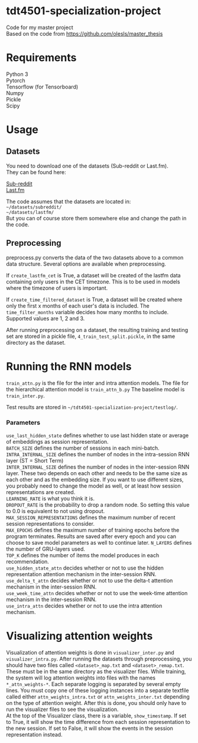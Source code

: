 # tdt4501-specialization-project
Code for my master project  
Based on the code from https://github.com/olesls/master_thesis

# Requirements
Python 3  
Pytorch  
Tensorflow (for Tensorboard)  
Numpy  
Pickle  
Scipy  

# Usage

## Datasets
You need to download one of the datasets (Sub-reddit or Last.fm).  
They can be found here:  
  
[Sub-reddit](https://www.kaggle.com/colemaclean/subreddit-interactions)  
[Last.fm](http://www.dtic.upf.edu/~ocelma/MusicRecommendationDataset/lastfm-1K.html)  
  
The code assumes that the datasets are located in:  
`~/datasets/subreddit/`  
`~/datasets/lastfm/`  
But you can of course store them somewhere else and change the path in the code.  
  
## Preprocessing
preprocess.py converts the data of the two datasets above to a common data structure. Several options are available when preprocessing.

If `create_lastfm_cet` is True, a dataset will be created of the lastfm data containing only users in the CET timezone. This is to be used in models where the timezone of users is important.

If `create_time_filtered_dataset` is True, a dataset will be created where only the first x months of each user's data is included. The `time_filter_months` variable decides how many months to include. Supported values are 1, 2 and 3.
  
After running preprocessing on a dataset, the resulting training and testing set are stored in a pickle file, `4_train_test_split.pickle`, in the same directory as the dataset.   
  
  
# Running the RNN models
`train_attn.py` is the file for the inter and intra attention models. The file for the hierarchical attention model is `train_attn_b.py` The baseline model is `train_inter.py`.   
  
Test results are stored in `~/tdt4501-specialization-project/testlog/`.  
  
### Parameters
`use_last_hidden_state` defines whether to use last hidden state or average of embeddings as session representation.  
`BATCH_SIZE` defines the number of sessions in each mini-batch.  
`INTRA_INTERNAL_SIZE` defines the number of nodes in the intra-session RNN layer (ST = Short Term)  
`INTER_INTERNAL_SIZE` defines the number of nodes in the inter-session RNN layer. These two depends on each other and needs to be the same size as each other and as the embedding size. If you want to use different sizes, you probably need to change the model as well, or at least how session representations are created.  
`LEARNING_RATE` is what you think it is.  
`DROPOUT_RATE` is the probability to drop a random node. So setting this value to 0.0 is equivalent to not using dropout.  
`MAX_SESSION_REPRESENTATIONS` defines the maximum number of recent session representations to consider.  
`MAX_EPOCHS` defines the maximum number of training epochs before the program terminates. Results are saved after every epoch and you can choose to save model parameters as well to continue later.
`N_LAYERS` defines the number of GRU-layers used.  
`TOP_K` defines the number of items the model produces in each recommendation.  
`use_hidden_state_attn` decides whether or not to use the hidden representation attention mechanism in the inter-session RNN.  
`use_delta_t_attn` decides whether or not to use the delta-t attention mechanism in the inter-session RNN.  
`use_week_time_attn` decides whether or not to use the week-time attention mechanism in the inter-session RNN.  
`use_intra_attn` decides whether or not to use the intra attention mechanism.  

  
# Visualizing attention weights
Visualization of attention weights is done in `visualizer_inter.py` and `visualizer_intra.py`.
After running the datasets through preprocessing, you should have two files called `<dataset>_map.txt` and `<dataset>_remap.txt`. These must be in the same directory as the visualizer files. While training, the system will log attention weights into files with the names `*_attn_weights-*`. Each separate logging is separated by several empty lines. You must copy one of these logging instances into a separate textfile called either `attn_weights_intra.txt` or `attn_weights_inter.txt` depending on the type of attention weight. After this is done, you should only have to run the visualizer files to see the visualization.  
At the top of the Visualizer class, there is a variable, `show_timestamp`. If set to True, it will show the time difference from each session representation to the new session. If set to False, it will show the events in the session representation instead.
